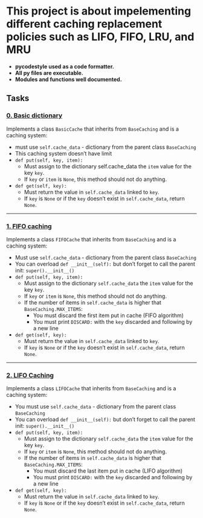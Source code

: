 # This project is about impelementing different caching replacement policies such as LIFO, FIFO, LRU, and MRU

- **pycodestyle used as a code formatter.**
- **All py files are executable.**
- **Modules and functions well documented.**


## Tasks
### [0. Basic dictionary](https://github.com/ehabsmh/alx-backend/tree/main/0x01-caching/0-basic_cache.py)
Implements a class `BasicCache` that inherits from `BaseCaching` and is a caching system:

- must use `self.cache_data` - dictionary from the parent class `BaseCaching`
- This caching system doesn’t have limit
- `def put(self, key, item):`
    - Must assign to the dictionary self.cache_data the `item` value for the key `key`.
    - If `key` or `item` is `None`, this method should not do anything.
- `def get(self, key):`
    - Must return the value in `self.cache_data` linked to `key`.
    - If `key` is `None` or if the `key` doesn’t exist in `self.cache_data`, return `None`.

---

### [1. FIFO caching](https://github.com/ehabsmh/alx-backend/tree/main/0x01-caching/1-fifo_cache.py)
Implements a class `FIFOCache` that inherits from `BaseCaching` and is a caching system:

- Must use `self.cache_data` - dictionary from the parent class `BaseCaching`
- You can overload `def __init__(self):` but don’t forget to call the parent init: `super().__init__()`
- `def put(self, key, item):`
    - Must assign to the dictionary `self.cache_data` the `item` value for the key `key`.
    - If `key` or `item` is `None`, this method should not do anything.
    - If the number of items in `self.cache_data` is higher that `BaseCaching.MAX_ITEMS`:
        - You must discard the first item put in cache (FIFO algorithm)
        - You must print `DISCARD:` with the `key` discarded and following by a new line
- `def get(self, key):`
    - Must return the value in `self.cache_data` linked to `key`.
    - If `key` is `None` or if the `key` doesn’t exist in `self.cache_data`, return `None`.

---

### [2. LIFO Caching](https://github.com/ehabsmh/alx-backend/tree/main/0x01-caching/2-lifo_cache.py)
Implements a class `LIFOCache` that inherits from `BaseCaching` and is a caching system:

- You must use `self.cache_data` - dictionary from the parent class `BaseCaching`
- You can overload `def __init__(self):` but don’t forget to call the parent init: `super().__init__()`
- `def put(self, key, item):`
    - Must assign to the dictionary `self.cache_data` the `item` value for the key `key`.
    - If `key` or `item` is `None`, this method should not do anything.
    - If the number of items in `self.cache_data` is higher that `BaseCaching.MAX_ITEMS`:
        - You must discard the last item put in cache (LIFO algorithm)
        - You must print `DISCARD:` with the `key` discarded and following by a new line
- `def get(self, key):`
    - Must return the value in `self.cache_data` linked to `key`.
    - If `key` is `None` or if the `key` doesn’t exist in `self.cache_data`, return `None`.

